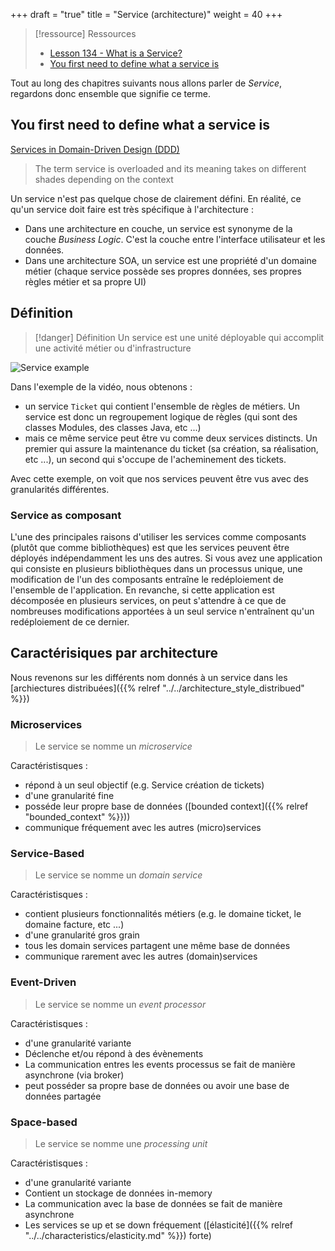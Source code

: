 +++
draft = "true"
title = "Service (architecture)"
weight = 40
+++

> [!ressource] Ressources
> - [Lesson 134 - What is a Service?](https://youtu.be/AHMlV_Y80Zw)
> - [You first need to define what a service is](https://softwareengineering.stackexchange.com/a/218394/385571)

Tout au long des chapitres suivants nous allons parler de _Service_, regardons donc ensemble que signifie ce terme.

## You first need to define what a service is
[Services in Domain-Driven Design (DDD)](http://gorodinski.com/blog/2012/04/14/services-in-domain-driven-design-ddd/)
> The term service is overloaded and its meaning takes on different shades depending on the context

Un service n'est pas quelque chose de clairement défini. En réalité, ce qu'un service doit faire est très spécifique à l'architecture :
- Dans une architecture en couche, un service est synonyme de la couche *Business Logic*. C'est la couche entre l'interface utilisateur et les données. 
- Dans une architecture SOA, un service est une propriété d'un domaine métier (chaque service possède ses propres données, ses propres règles métier et sa propre UI)

## Définition

> [!danger] Définition
>  Un service est une unité déployable qui accomplit une activité métier ou d'infrastructure

![Service example](../images/service_example.png)

Dans l'exemple de la vidéo, nous obtenons :

- un service `Ticket` qui contient l'ensemble de règles de métiers. Un service est donc un regroupement logique de règles (qui sont des classes Modules, des classes Java, etc ...)
- mais ce même service peut être vu comme deux services distincts. Un premier qui assure la maintenance du ticket (sa création, sa réalisation, etc ...), un second qui s'occupe de l'acheminement des tickets.

Avec cette exemple, on voit que nos services peuvent être vus avec des granularités différentes.

### Service as composant

L'une des principales raisons d'utiliser les services comme composants (plutôt que comme bibliothèques) est que les services peuvent être déployés indépendamment les uns des autres. Si vous avez une application qui consiste en plusieurs bibliothèques dans un processus unique, une modification de l'un des composants entraîne le redéploiement de l'ensemble de l'application. En revanche, si cette application est décomposée en plusieurs services, on peut s'attendre à ce que de nombreuses modifications apportées à un seul service n'entraînent qu'un redéploiement de ce dernier.

## Caractérisiques par architecture

Nous revenons sur les différents nom donnés à un service dans les [archiectures distribuées]({{% relref "../../architecture_style_distribued" %}})

### Microservices

> Le service se nomme un _microservice_

Caractéristisques :

- répond à un seul objectif (e.g. Service création de tickets)
- d'une granularité fine
- posséde leur propre base de données ([bounded context]({{% relref "bounded_context" %}}))
- communique fréquement avec les autres (micro)services

### Service-Based

> Le service se nomme un _domain service_

Caractéristisques :

- contient plusieurs fonctionnalités métiers (e.g. le domaine ticket, le domaine facture, etc ...)
- d'une granularité gros grain
- tous les domain services partagent une même base de données
- communique rarement avec les autres (domain)services

### Event-Driven

> Le service se nomme un _event processor_

Caractéristisques :

- d'une granularité variante
- Déclenche et/ou répond à des évènements
- La communication entres les events processus se fait de manière asynchrone (via broker)
- peut posséder sa propre base de données ou avoir une base de données partagée

### Space-based

> Le service se nomme une _processing unit_

Caractéristisques :

- d'une granularité variante
- Contient un stockage de données in-memory
- La communication avec la base de données se fait de manière asynchrone
- Les services se up et se down fréquement ([élasticité]({{% relref "../../characteristics/elasticity.md" %}}) forte)
